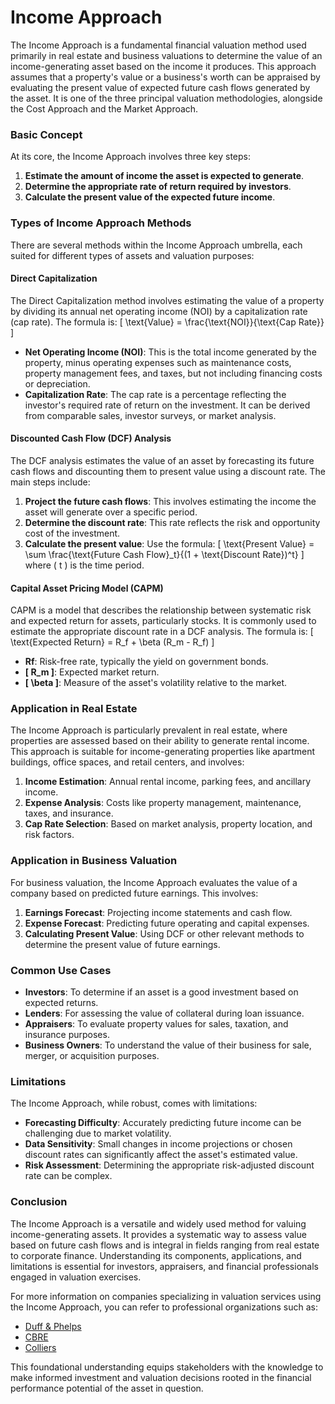 # Income Approach

The Income Approach is a fundamental financial valuation method used primarily in real estate and business valuations to determine the value of an income-generating asset based on the income it produces. This approach assumes that a property's value or a business's worth can be appraised by evaluating the present value of expected future cash flows generated by the asset. It is one of the three principal valuation methodologies, alongside the Cost Approach and the Market Approach.

### Basic Concept

At its core, the Income Approach involves three key steps:
1. **Estimate the amount of income the asset is expected to generate**.
2. **Determine the appropriate rate of return required by investors**.
3. **Calculate the present value of the expected future income**.

### Types of Income Approach Methods

There are several methods within the Income Approach umbrella, each suited for different types of assets and valuation purposes:

#### Direct Capitalization

The Direct Capitalization method involves estimating the value of a property by dividing its annual net operating income (NOI) by a capitalization rate (cap rate). The formula is:
\[ \text{Value} = \frac{\text{NOI}}{\text{Cap Rate}} \]

- **Net Operating Income (NOI)**: This is the total income generated by the property, minus operating expenses such as maintenance costs, property management fees, and taxes, but not including financing costs or depreciation.
- **Capitalization Rate**: The cap rate is a percentage reflecting the investor's required rate of return on the investment. It can be derived from comparable sales, investor surveys, or market analysis.

#### Discounted Cash Flow (DCF) Analysis

The DCF analysis estimates the value of an asset by forecasting its future cash flows and discounting them to present value using a discount rate. The main steps include:
1. **Project the future cash flows**: This involves estimating the income the asset will generate over a specific period.
2. **Determine the discount rate**: This rate reflects the risk and opportunity cost of the investment.
3. **Calculate the present value**: Use the formula:
\[ \text{Present Value} = \sum \frac{\text{Future Cash Flow}_t}{(1 + \text{Discount Rate})^t} \]
where \( t \) is the time period.

#### Capital Asset Pricing Model (CAPM)

CAPM is a model that describes the relationship between systematic risk and expected return for assets, particularly stocks. It is commonly used to estimate the appropriate discount rate in a DCF analysis. The formula is:
\[ \text{Expected Return} = R_f + \beta (R_m - R_f) \]

- **Rf**: Risk-free rate, typically the yield on government bonds.
- **\[ R_m \]**: Expected market return.
- **\[ \beta \]**: Measure of the asset's volatility relative to the market.

### Application in Real Estate

The Income Approach is particularly prevalent in real estate, where properties are assessed based on their ability to generate rental income. This approach is suitable for income-generating properties like apartment buildings, office spaces, and retail centers, and involves:
1. **Income Estimation**: Annual rental income, parking fees, and ancillary income.
2. **Expense Analysis**: Costs like property management, maintenance, taxes, and insurance.
3. **Cap Rate Selection**: Based on market analysis, property location, and risk factors.

### Application in Business Valuation

For business valuation, the Income Approach evaluates the value of a company based on predicted future earnings. This involves:
1. **Earnings Forecast**: Projecting income statements and cash flow.
2. **Expense Forecast**: Predicting future operating and capital expenses.
3. **Calculating Present Value**: Using DCF or other relevant methods to determine the present value of future earnings.

### Common Use Cases

- **Investors**: To determine if an asset is a good investment based on expected returns.
- **Lenders**: For assessing the value of collateral during loan issuance.
- **Appraisers**: To evaluate property values for sales, taxation, and insurance purposes.
- **Business Owners**: To understand the value of their business for sale, merger, or acquisition purposes.

### Limitations

The Income Approach, while robust, comes with limitations:
- **Forecasting Difficulty**: Accurately predicting future income can be challenging due to market volatility.
- **Data Sensitivity**: Small changes in income projections or chosen discount rates can significantly affect the asset's estimated value.
- **Risk Assessment**: Determining the appropriate risk-adjusted discount rate can be complex.

### Conclusion

The Income Approach is a versatile and widely used method for valuing income-generating assets. It provides a systematic way to assess value based on future cash flows and is integral in fields ranging from real estate to corporate finance. Understanding its components, applications, and limitations is essential for investors, appraisers, and financial professionals engaged in valuation exercises.

For more information on companies specializing in valuation services using the Income Approach, you can refer to professional organizations such as:
- [Duff & Phelps](https://www.duffandphelps.com/services/valuation)
- [CBRE](https://www.cbre.com/services/investor-services/valuation-and-advisory/bespoke-valuation-services)
- [Colliers](https://www.colliers.com/en/services/valuation-and-advisory)

This foundational understanding equips stakeholders with the knowledge to make informed investment and valuation decisions rooted in the financial performance potential of the asset in question.